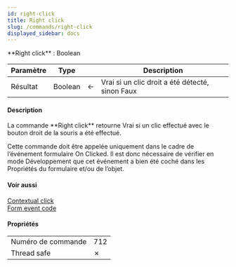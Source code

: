 ```yaml
---
id: right-click
title: Right click
slug: /commands/right-click
displayed_sidebar: docs
---
```


<!--REF #_command_.Right click.Syntax-->**Right click**  : Boolean<!-- END REF-->
<!--REF #_command_.Right click.Params-->
| Paramètre | Type |  | Description |
| --- | --- | --- | --- |
| Résultat | Boolean | &#8592; | Vrai si un clic droit a été détecté, sinon Faux |

<!-- END REF-->

#### Description 

<!--REF #_command_.Right click.Summary-->La commande **Right click** retourne Vrai si un clic effectué avec le bouton droit de la souris a été effectué.<!-- END REF--> 

Cette commande doit être appelée uniquement dans le cadre de l’événement formulaire On Clicked. Il est donc nécessaire de vérifier en mode Développement que cet événement a bien été coché dans les Propriétés du formulaire et/ou de l’objet. 

#### Voir aussi 

[Contextual click](contextual-click.md)  
[Form event code](form-event-code.md)  

#### Propriétés

|  |  |
| --- | --- |
| Numéro de commande | 712 |
| Thread safe | &cross; |


